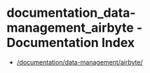 # documentation_data-management_airbyte - Documentation Index

- [/documentation/data-management/airbyte/](./_documentation_data-management_airbyte_.md)
